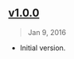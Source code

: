## [v1.0.0]
> Jan  9, 2016

- Initial version.

[v1.0.0]: https://github.com/rstacruz/sinon-in-sandbox/tree/v1.0.0
